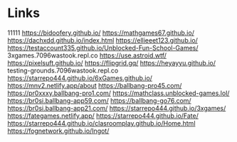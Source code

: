 # Links
11111
https://bidoofery.github.io/
https://mathgames67.github.io/
https://dachxdd.github.io/index.html
https://ellieeet123.github.io/
https://testaccount335.github.io/Unblocked-Fun-School-Games/
3xgames.7096wastook.repl.co
https://use.astroid.wtf/
https://pixelsuft.github.io/
https://flipgrid.gq/
https://heyayyu.github.io/
testing-grounds.7096wastook.repl.co
https://starrepo444.github.io/6xGames.github.io/
https://mnv2.netlify.app/about
https://ballbang-pro45.com/
https://pr0xxxy.ballbang-pro1.com/
https://mathclass.unblocked-games.lol/
https://br0si.ballbang-app59.com/
https://ballbang-go76.com/
https://br0si.ballbang-app21.com/
https://starrepo444.github.io/3xgames/
https://fategames.netlify.app/
https://starrepo444.github.io/Fate/
https://starrepo444.github.io/clasroomplay.github.io/Home.html
https://fognetwork.github.io/Ingot/
